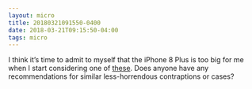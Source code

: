 ```yaml
---
layout: micro
title: 20180321091550-0400
date: 2018-03-21T09:15:50-04:00
tags: micro
---
```

I think it’s time to admit to myself that the iPhone 8 Plus is too big for me when I start considering one of [these](https://www.amazon.com/dp/B00UY1YTGG/ref=cm_sw_r_cp_api_YPLSAbVDJGQ2Z). Does anyone have any recommendations for similar less-horrendous contraptions or cases?